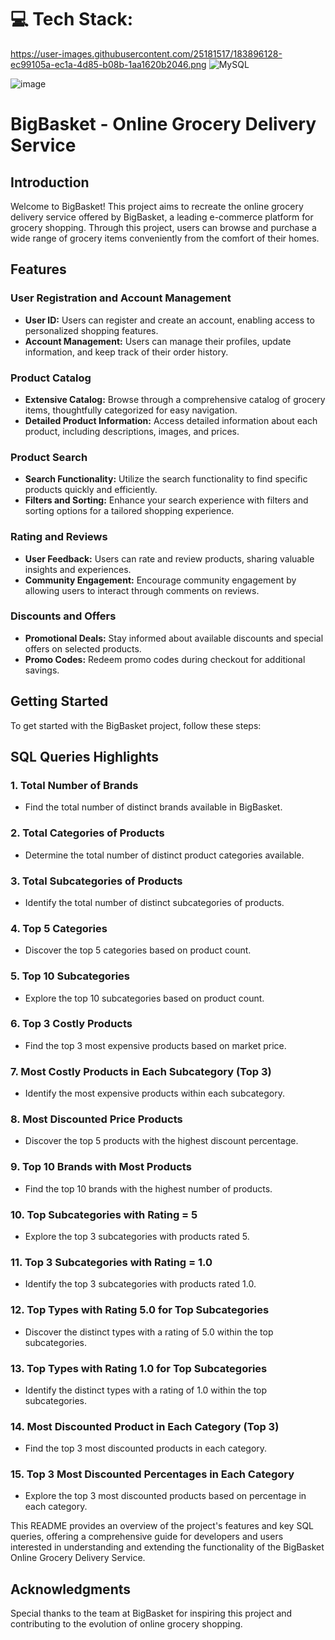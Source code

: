 # 💻 Tech Stack:  
https://user-images.githubusercontent.com/25181517/183896128-ec99105a-ec1a-4d85-b08b-1aa1620b2046.png
![MySQL](https://img.shields.io/badge/mysql-%2300000f.svg?style=for-the-badge&logo=mysql&logoColor=white) 

![image](https://github.com/nitinkc1/SQL_Big_basket_project/assets/130339748/6823a2d7-9f77-4a59-90a7-e2dc451ea30e)


# BigBasket - Online Grocery Delivery Service

## Introduction

Welcome to BigBasket! This project aims to recreate the online grocery delivery service offered by BigBasket, a leading e-commerce platform for grocery shopping. Through this project, users can browse and purchase a wide range of grocery items conveniently from the comfort of their homes.

## Features

### User Registration and Account Management
- **User ID:** Users can register and create an account, enabling access to personalized shopping features.
- **Account Management:** Users can manage their profiles, update information, and keep track of their order history.

### Product Catalog
- **Extensive Catalog:** Browse through a comprehensive catalog of grocery items, thoughtfully categorized for easy navigation.
- **Detailed Product Information:** Access detailed information about each product, including descriptions, images, and prices.

### Product Search
- **Search Functionality:** Utilize the search functionality to find specific products quickly and efficiently.
- **Filters and Sorting:** Enhance your search experience with filters and sorting options for a tailored shopping experience.

### Rating and Reviews
- **User Feedback:** Users can rate and review products, sharing valuable insights and experiences.
- **Community Engagement:** Encourage community engagement by allowing users to interact through comments on reviews.

### Discounts and Offers
- **Promotional Deals:** Stay informed about available discounts and special offers on selected products.
- **Promo Codes:** Redeem promo codes during checkout for additional savings.

## Getting Started
To get started with the BigBasket project, follow these steps:

## SQL Queries Highlights

### 1. **Total Number of Brands**
   - Find the total number of distinct brands available in BigBasket.

### 2. **Total Categories of Products**
   - Determine the total number of distinct product categories available.

### 3. **Total Subcategories of Products**
   - Identify the total number of distinct subcategories of products.

### 4. **Top 5 Categories**
   - Discover the top 5 categories based on product count.

### 5. **Top 10 Subcategories**
   - Explore the top 10 subcategories based on product count.

### 6. **Top 3 Costly Products**
   - Find the top 3 most expensive products based on market price.

### 7. **Most Costly Products in Each Subcategory (Top 3)**
   - Identify the most expensive products within each subcategory.

### 8. **Most Discounted Price Products**
   - Discover the top 5 products with the highest discount percentage.

### 9. **Top 10 Brands with Most Products**
   - Find the top 10 brands with the highest number of products.

### 10. **Top Subcategories with Rating = 5**
   - Explore the top 3 subcategories with products rated 5.

### 11. **Top 3 Subcategories with Rating = 1.0**
   - Identify the top 3 subcategories with products rated 1.0.

### 12. **Top Types with Rating 5.0 for Top Subcategories**
   - Discover the distinct types with a rating of 5.0 within the top subcategories.

### 13. **Top Types with Rating 1.0 for Top Subcategories**
   - Identify the distinct types with a rating of 1.0 within the top subcategories.

### 14. **Most Discounted Product in Each Category (Top 3)**
   - Find the top 3 most discounted products in each category.

### 15. **Top 3 Most Discounted Percentages in Each Category**
   - Explore the top 3 most discounted products based on percentage in each category.

This README provides an overview of the project's features and key SQL queries, offering a comprehensive guide for developers and users interested in understanding and extending the functionality of the BigBasket Online Grocery Delivery Service.


## Acknowledgments
Special thanks to the team at BigBasket for inspiring this project and contributing to the evolution of online grocery shopping.

